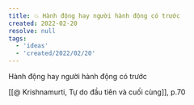 ```yaml
---
title: 💥 Hành động hay người hành động có trước
created: 2022-02-20
resolve: null
tags:
  - 'ideas'
  - 'created/2022/02/20'
---
```


Hành động hay người hành động có trước

[[@ Krishnamurti, Tự do đầu tiên và cuối cùng]], p.70
